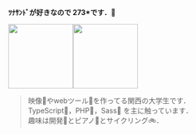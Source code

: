 **ﾂﾅｻﾝﾄﾞが好きなので 273\*です．🥪**

<img  height="130" src="https://github-profile-summary-cards.vercel.app/api/cards/profile-details?username=273Do&theme=github_dark"><img height="130" src="https://github-readme-stats.vercel.app/api/top-langs/?username=273Do&layout=compact&count_private=true&hide_border=true&theme=github_dark">

> 映像🎥やwebツール🔮を作ってる関西の大学生です．  
> TypeScript📘，PHP🐘，Sass🎨 を主に触っています．  
> 趣味は開発🚩とピアノ🎹とサイクリング🚲．
